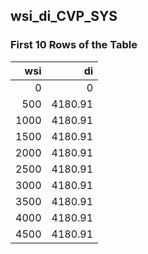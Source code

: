 ## wsi_di_CVP_SYS
### First 10 Rows of the Table
|   wsi |      di |
|------:|--------:|
|     0 |    0    |
|   500 | 4180.91 |
|  1000 | 4180.91 |
|  1500 | 4180.91 |
|  2000 | 4180.91 |
|  2500 | 4180.91 |
|  3000 | 4180.91 |
|  3500 | 4180.91 |
|  4000 | 4180.91 |
|  4500 | 4180.91 |